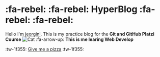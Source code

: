 # :fa-rebel: :fa-rebel: **HyperBlog** :fa-rebel: :fa-rebel:
Hello I&#x27;m [jeorgini](http://instagram.com/jeorgini "jeorgini").
This is my practice blog for the **Git and GitHub Platzi Course** 
![Cat](https://media.tenor.com/images/134d2d85ec87f2aca3f8fb4f6e48a572/tenor.gif "Cat")
:fa-arrow-up: **This is me learing Web Develop**

:tw-1f355: [Give me a  pizza](http://https://www.youtube.com/watch?v=NF-kLy44Hls "Give me a  pizza") :tw-1f355: